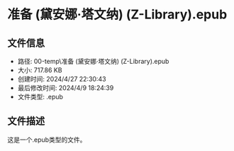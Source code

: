 ﻿# 准备 (黛安娜·塔文纳) (Z-Library).epub

## 文件信息
- 路径: 00-temp\准备 (黛安娜·塔文纳) (Z-Library).epub
- 大小: 717.86 KB
- 创建时间: 2024/4/27 22:30:43
- 最后修改时间: 2024/4/9 18:24:39
- 文件类型: .epub

## 文件描述
这是一个.epub类型的文件。


